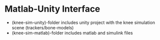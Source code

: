 # Matlab-Unity Interface
* (knee-sim-unity)-folder includes unity project with the knee simulation scene (trackers/bone-models)
* (knee-sim-matlab)-folder includes matlab and simulink files
